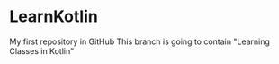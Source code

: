 # LearnKotlin
My first repository in GitHub
This branch is going to contain "Learning Classes in Kotlin"
